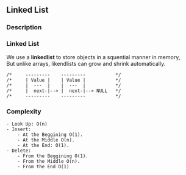 
## Linked List

### Description

### Linked List
We use a **linkedlist** to store objects in a squential manner in memory,       
But unlike arrays, likendlists can grow and shrink automatically.
    
    /*     ---------    ---------           */
    /*     | Value |    | Value |           */
    /*     |  ---  |    |  ---  |           */
    /*     |  next-|--> |  next-|--> NULL   */
    /*     ---------    ---------           */


### Complexity
    - Look Up: O(n)     
    - Insert:       
        - At the Beggining O(1).        
        - At the Middle O(n).       
        - At the End: O(1).     
    - Delete:       
        - From the Beggining O(1).      
        - From the Middle O(n).     
        - From the End O(1) 

